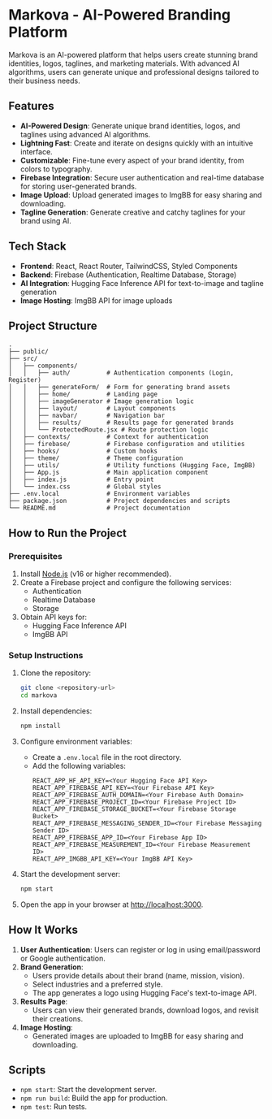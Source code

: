 # Markova - AI-Powered Branding Platform

Markova is an AI-powered platform that helps users create stunning brand identities, logos, taglines, and marketing materials. With advanced AI algorithms, users can generate unique and professional designs tailored to their business needs.

## Features

- **AI-Powered Design**: Generate unique brand identities, logos, and taglines using advanced AI algorithms.
- **Lightning Fast**: Create and iterate on designs quickly with an intuitive interface.
- **Customizable**: Fine-tune every aspect of your brand identity, from colors to typography.
- **Firebase Integration**: Secure user authentication and real-time database for storing user-generated brands.
- **Image Upload**: Upload generated images to ImgBB for easy sharing and downloading.
- **Tagline Generation**: Generate creative and catchy taglines for your brand using AI.

## Tech Stack

- **Frontend**: React, React Router, TailwindCSS, Styled Components
- **Backend**: Firebase (Authentication, Realtime Database, Storage)
- **AI Integration**: Hugging Face Inference API for text-to-image and tagline generation
- **Image Hosting**: ImgBB API for image uploads

## Project Structure

```
.
├── public/
├── src/
│   ├── components/
│   │   ├── auth/          # Authentication components (Login, Register)
│   │   ├── generateForm/  # Form for generating brand assets
│   │   ├── home/          # Landing page
│   │   ├── imageGenerator # Image generation logic
│   │   ├── layout/        # Layout components
│   │   ├── navbar/        # Navigation bar
│   │   ├── results/       # Results page for generated brands
│   │   └── ProtectedRoute.jsx # Route protection logic
│   ├── contexts/          # Context for authentication
│   ├── firebase/          # Firebase configuration and utilities
│   ├── hooks/             # Custom hooks
│   ├── theme/             # Theme configuration
│   ├── utils/             # Utility functions (Hugging Face, ImgBB)
│   ├── App.js             # Main application component
│   ├── index.js           # Entry point
│   └── index.css          # Global styles
├── .env.local             # Environment variables
├── package.json           # Project dependencies and scripts
└── README.md              # Project documentation
```

## How to Run the Project

### Prerequisites

1. Install [Node.js](https://nodejs.org/) (v16 or higher recommended).
2. Create a Firebase project and configure the following services:
   - Authentication
   - Realtime Database
   - Storage
3. Obtain API keys for:
   - Hugging Face Inference API
   - ImgBB API

### Setup Instructions

1. Clone the repository:

   ```bash
   git clone <repository-url>
   cd markova
   ```

2. Install dependencies:

   ```bash
   npm install
   ```

3. Configure environment variables:

   - Create a `.env.local` file in the root directory.
   - Add the following variables:
     ```env
     REACT_APP_HF_API_KEY=<Your Hugging Face API Key>
     REACT_APP_FIREBASE_API_KEY=<Your Firebase API Key>
     REACT_APP_FIREBASE_AUTH_DOMAIN=<Your Firebase Auth Domain>
     REACT_APP_FIREBASE_PROJECT_ID=<Your Firebase Project ID>
     REACT_APP_FIREBASE_STORAGE_BUCKET=<Your Firebase Storage Bucket>
     REACT_APP_FIREBASE_MESSAGING_SENDER_ID=<Your Firebase Messaging Sender ID>
     REACT_APP_FIREBASE_APP_ID=<Your Firebase App ID>
     REACT_APP_FIREBASE_MEASUREMENT_ID=<Your Firebase Measurement ID>
     REACT_APP_IMGBB_API_KEY=<Your ImgBB API Key>
     ```

4. Start the development server:

   ```bash
   npm start
   ```

5. Open the app in your browser at [http://localhost:3000](http://localhost:3000).

## How It Works

1. **User Authentication**: Users can register or log in using email/password or Google authentication.
2. **Brand Generation**:
   - Users provide details about their brand (name, mission, vision).
   - Select industries and a preferred style.
   - The app generates a logo using Hugging Face's text-to-image API.
3. **Results Page**:
   - Users can view their generated brands, download logos, and revisit their creations.
4. **Image Hosting**:
   - Generated images are uploaded to ImgBB for easy sharing and downloading.

## Scripts

- `npm start`: Start the development server.
- `npm run build`: Build the app for production.
- `npm test`: Run tests.
